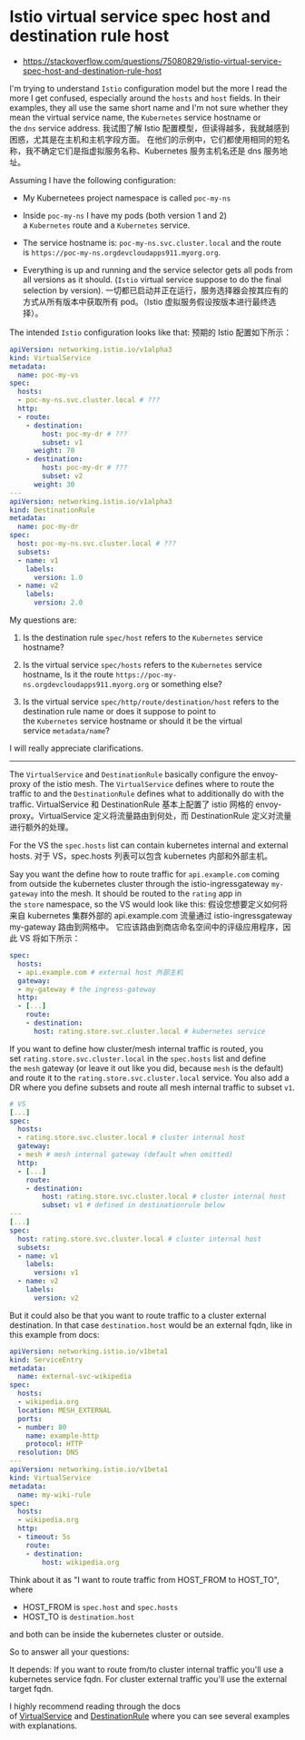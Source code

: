 # Istio virtual service spec host and destination rule host

* https://stackoverflow.com/questions/75080829/istio-virtual-service-spec-host-and-destination-rule-host

I'm trying to understand `Istio` configuration model but the more I read the more I get confused, especially around the `hosts` and `host` fields. In their examples, they all use the same short name and I'm not sure whether they mean the virtual service name, the `Kubernetes` service hostname or the `dns` service address.
我试图了解 Istio 配置模型，但读得越多，我就越感到困惑，尤其是在主机和主机字段方面。
在他们的示例中，它们都使用相同的短名称，我不确定它们是指虚拟服务名称、Kubernetes 服务主机名还是 dns 服务地址。

Assuming I have the following configuration:

- My Kubernetees project namespace is called `poc-my-ns`

- Inside `poc-my-ns` I have my pods (both version 1 and 2) a `Kubernetes` route and a `Kubernetes` service.

- The service hostname is: `poc-my-ns.svc.cluster.local` and the route is `https://poc-my-ns.orgdevcloudapps911.myorg.org`.

- Everything is up and running and the service selector gets all pods from all versions as it should. (`Istio` virtual service suppose to do the final selection by version).
  一切都已启动并正在运行，服务选择器会按其应有的方式从所有版本中获取所有 pod。（Istio 虚拟服务假设按版本进行最终选择）。

The intended `Istio` configuration looks like that:
预期的 Istio 配置如下所示：

```yaml
apiVersion: networking.istio.io/v1alpha3
kind: VirtualService
metadata:
  name: poc-my-vs
spec:
  hosts:
  - poc-my-ns.svc.cluster.local # ???
  http:
  - route:
    - destination:
        host: poc-my-dr # ???
        subset: v1
      weight: 70
    - destination:
        host: poc-my-dr # ???
        subset: v2
      weight: 30
---
apiVersion: networking.istio.io/v1alpha3
kind: DestinationRule
metadata:
  name: poc-my-dr
spec:
  host: poc-my-ns.svc.cluster.local # ???
  subsets:
  - name: v1
    labels:
      version: 1.0
  - name: v2
    labels:
      version: 2.0
```

My questions are:

1. Is the destination rule `spec/host` refers to the `Kubernetes` service hostname?

2. Is the virtual service `spec/hosts` refers to the `Kubernetes` service hostname, Is it the route `https://poc-my-ns.orgdevcloudapps911.myorg.org` or something else?

3. Is the virtual service `spec/http/route/destination/host` refers to the destination rule name or does it suppose to point to the `Kubernetes` service hostname or should it be the virtual service `metadata/name`?

I will really appreciate clarifications.

---------------------------------------------------------------------------

The `VirtualService` and `DestinationRule` basically configure the envoy-proxy of the istio mesh. The `VirtualService` defines where to route the traffic to and the `DestinationRule` defines what to additionally do with the traffic.
VirtualService 和 DestinationRule 基本上配置了 istio 网格的 envoy-proxy。VirtualService 定义将流量路由到何处，而 DestinationRule 定义对流量进行额外的处理。

For the VS the `spec.hosts` list can contain kubernetes internal and external hosts.
对于 VS，spec.hosts 列表可以包含 kubernetes 内部和外部主机。

Say you want the define how to route traffic for `api.example.com` coming from outside the kubernetes cluster through the istio-ingressgateway `my-gateway` into the mesh. It should be routed to the `rating` app in the `store` namespace, so the VS would look like this:
假设您想要定义如何将来自 kubernetes 集群外部的 api.example.com 流量通过 istio-ingressgateway my-gateway 路由到网格中。 它应该路由到商店命名空间中的评级应用程序，因此 VS 将如下所示：

```yaml
spec:
  hosts:
  - api.example.com # external host 外部主机
  gateway:
  - my-gateway # the ingress-gateway
  http:
  - [...]
    route:
    - destination:
      host: rating.store.svc.cluster.local # kubernetes service
```

If you want to define how cluster/mesh internal traffic is routed, you set `rating.store.svc.cluster.local` in the `spec.hosts` list and define the `mesh` gateway (or leave it out like you did, because `mesh` is the default) and route it to the `rating.store.svc.cluster.local` service. You also add a DR where you define subsets and route all mesh internal traffic to subset `v1`.

```yaml
# VS
[...]
spec:
  hosts:
  - rating.store.svc.cluster.local # cluster internal host
  gateway:
  - mesh # mesh internal gateway (default when omitted)
  http:
  - [...]
    route:
    - destination:
        host: rating.store.svc.cluster.local # cluster internal host
        subset: v1 # defined in destinationrule below
---
[...]
spec:
  host: rating.store.svc.cluster.local # cluster internal host
  subsets:
  - name: v1
    labels:
      version: v1
  - name: v2
    labels:
      version: v2
```

But it could also be that you want to route traffic to a cluster external destination. In that case `destination.host` would be an external fqdn, like in this example from docs:

```yaml
apiVersion: networking.istio.io/v1beta1
kind: ServiceEntry
metadata:
  name: external-svc-wikipedia
spec:
  hosts:
  - wikipedia.org
  location: MESH_EXTERNAL
  ports:
  - number: 80
    name: example-http
    protocol: HTTP
  resolution: DNS
---
apiVersion: networking.istio.io/v1beta1
kind: VirtualService
metadata:
  name: my-wiki-rule
spec:
  hosts:
  - wikipedia.org
  http:
  - timeout: 5s
    route:
    - destination:
        host: wikipedia.org
```

Think about it as "I want to route traffic from HOST_FROM to HOST_TO", where

- HOST_FROM is `spec.host` and `spec.hosts`
- HOST_TO is `destination.host`

and both can be inside the kubernetes cluster or outside.

So to answer all your questions:

It depends: If you want to route from/to cluster internal traffic you'll use a kubernetes service fqdn. For cluster external traffic you'll use the external target fqdn.

I highly recommend reading through the docs of [VirtualService](https://istio.io/latest/docs/reference/config/networking/virtual-service) and [DestinationRule](https://istio.io/latest/docs/reference/config/networking/destination-rule/) where you can see several examples with explanations.
